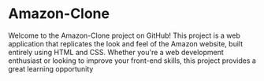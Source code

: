 # Amazon-Clone
Welcome to the Amazon-Clone project on GitHub! This project is a web application that replicates the look and feel of the Amazon website, built entirely using HTML and CSS. Whether you're a web development enthusiast or looking to improve your front-end skills, this project provides a great learning opportunity
